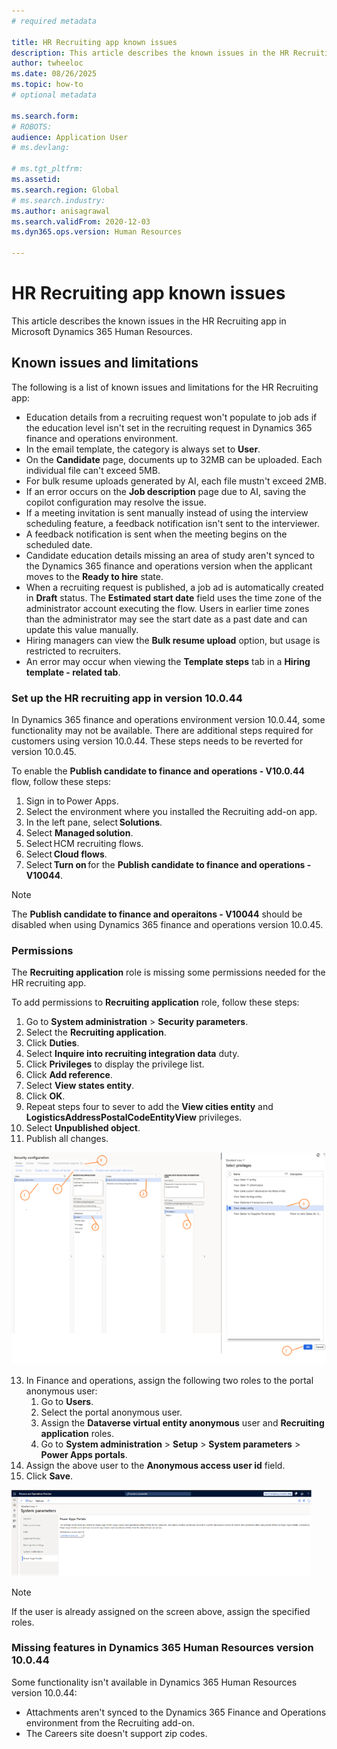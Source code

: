 ```yaml
---
# required metadata

title: HR Recruiting app known issues 
description: This article describes the known issues in the HR Recruiting app in Microsoft Dynamics 365 Human Resources.
author: twheeloc
ms.date: 08/26/2025
ms.topic: how-to
# optional metadata

ms.search.form: 
# ROBOTS: 
audience: Application User
# ms.devlang: 

# ms.tgt_pltfrm: 
ms.assetid: 
ms.search.region: Global
# ms.search.industry: 
ms.author: anisagrawal
ms.search.validFrom: 2020-12-03
ms.dyn365.ops.version: Human Resources

---
```


# HR Recruiting app known issues 

This article describes the known issues in the HR Recruiting app in Microsoft Dynamics 365 Human Resources.


## Known issues and limitations 

The following is a list of known issues and limitations for the HR Recruiting app:
  - Education details from a recruiting request won't populate to job ads if the education level isn't set in the recruiting request in Dynamics 365 finance and operations environment.
  - In the email template, the category is always set to **User**.
  - On the **Candidate** page, documents up to 32MB can be uploaded. Each individual file can't exceed 5MB.
  - For bulk resume uploads generated by AI, each file mustn't exceed 2MB.
  - If an error occurs on the **Job description** page due to AI, saving the copilot configuration may resolve the issue.
  - If a meeting invitation is sent manually instead of using the interview scheduling feature, a feedback notification isn't sent to the interviewer.
  - A feedback notification is sent when the meeting begins on the scheduled date.
  - Candidate education details missing an area of study aren't synced to the Dynamics 365 finance and operations version when the applicant moves to the **Ready to hire** state.
  - When a recruiting request is published, a job ad is automatically created in **Draft** status. The **Estimated start date** field uses the time zone of the administrator account executing the flow. Users in earlier time zones than the administrator may see the start date as a past date and can update this value manually.
  - Hiring managers can view the **Bulk resume upload** option, but usage is restricted to recruiters.
  - An error may occur when viewing the **Template steps** tab in a **Hiring template - related tab**. 

### Set up the HR recruiting app in version 10.0.44 

In Dynamics 365 finance and operations environment version 10.0.44, some functionality may not be available. There are additional steps required for customers using version 10.0.44. These steps needs to be reverted for version 10.0.45. 

To enable the **Publish candidate to finance and operations - V10.0.44** flow, follow these steps: 
1. Sign in to Power Apps.
2. Select the environment where you installed the Recruiting add-on app.
3. In the left pane, select **Solutions**.
4. Select **Managed solution**.
5. Select HCM recruiting flows.
6. Select **Cloud flows**.
7. Select **Turn on** for the **Publish candidate to finance and operations - V10044**.

>[!Note]
> The **Publish candidate to finance and operaitons - V10044** should be disabled when using Dynamics 365 finance and operations version 10.0.45. 

### Permissions 
The **Recruiting application** role is missing some permissions needed for the HR recruiting app. 

To add permissions to **Recruiting application** role, follow these steps:   
1. Go to **System administration** > **Security parameters**.
2. Select the **Recruiting application**.
3. Click **Duties**.
4. Select **Inquire into recruiting integration data** duty.
5. Click **Privileges** to display the privilege list.
6. Click **Add reference**.
7. Select **View states entity**.
8. Click **OK**.
9. Repeat steps four to sever to add the **View cities entity** and **LogisticsAddressPostalCodeEntityView** privileges.
10. Select **Unpublished object**.
11. Publish all changes.


[![Secruity configuration.](./media/secruityconfig.png)](./media/secruityconfig.png)

 

13. In Finance and operations, assign the following two roles to the portal anonymous user: 
      1. Go to **Users**.
      2. Select the portal anonymous user.
      3. Assign the **Dataverse virtual entity anonymous** user and **Recruiting application** roles.
      4. Go to **System administration** > **Setup** > **System parameters** > **Power Apps portals**.
14. Assign the above user to the **Anonymous access user id** field.
15. Click **Save**.

[![System parameters.](./media/systempara.png)](./media/systempara.png)

>[!Note]
> If the user is already assigned on the screen above, assign the specified roles. 

 

### Missing features in Dynamics 365 Human Resources version 10.0.44 
Some functionality isn't available in Dynamics 365 Human Resources version 10.0.44:
 - Attachments aren't synced to the Dynamics 365 Finance and Operations environment from the Recruiting add-on.
 - The Careers site doesn't support zip codes. 


